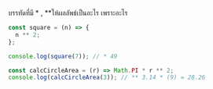 บรรทัดที่มี \* , \*\*ให้ผลลัพธ์เป็นอะไร เพราะอะไร

```js
const square = (n) => {
  n ** 2;
};

console.log(square(7)); // * 49
```

```js
const calcCircleArea = (r) => Math.PI * r ** 2;
console.log(calcCircleArea(3)); // ** 3.14 * (9) = 28.26
```
